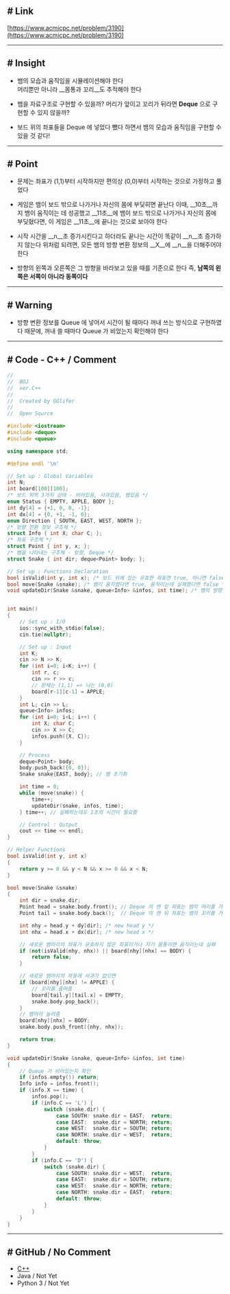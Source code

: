 ## \# Link

[https://www.acmicpc.net/problem/3190](https://www.acmicpc.net/problem/3190)

---

## \# Insight

- 뱀의 모습과 움직임을 시뮬레이션해야 한다  
  머리뿐만 아니라 __몸통과 꼬리__도 추적해야 한다
    
- 뱀을 자료구조로 구현할 수 있을까?
  머리가 앞이고 꼬리가 뒤라면 __Deque__ 으로 구현할 수 있지 않을까?

- 보드 위의 좌표들을 Deque 에 넣었다 뺐다 하면서 뱀의 모습과 움직임을 구현할 수 있을 것 같다!

---

## \# Point

- 문제는 좌표가 (1,1)부터 시작하지만 편의상 (0,0)부터 시작하는 것으로 가정하고 풀었다

- 게임은 뱀이 보드 밖으로 나가거나 자신의 몸에 부딪히면 끝난다 
  이때, __10초__까지 뱀이 움직이는 데 성공했고 __11초__에 뱀이 보드 밖으로 나가거나 자신의 몸에 부딪혔다면,
  이 게임은 __11초__에 끝나는 것으로 보아야 한다

- 시작 시간을 __n__초 증가시킨다고 하더라도 끝나는 시간이 똑같이 __n__초 증가하지 않는다
  위처럼 되려면, 모든 뱀의 방향 변환 정보의 __X__에 __n__을 더해주어야 한다

- 방향의 왼쪽과 오른쪽은 그 방향을 바라보고 있을 때를 기준으로 한다
  즉, __남쪽의 왼쪽은 서쪽이 아니라 동쪽이다__

---

## \# Warning

- 방향 변환 정보를 Queue 에 넣어서 시간이 될 때마다 꺼내 쓰는 방식으로 구현하였다
  때문에, 꺼내 쓸 때마다 Queue 가 비었는지 확인해야 한다

---

## \# Code - C++ / Comment

```C++
//
//  BOJ
//  ver.C++
//
//  Created by GGlifer
//
//  Open Source

#include <iostream>
#include <deque>
#include <queue>

using namespace std;

#define endl '\n'

// Set up : Global Variables
int N;
int board[100][100];
/* 보드 위의 3가지 상태 - 비어있음, 사과있음, 뱀있음 */
enum Status { EMPTY, APPLE, BODY };
int dy[4] = {+1, 0, 0, -1};
int dx[4] = {0, +1, -1, 0};
enum Direction { SOUTH, EAST, WEST, NORTH };
/* 방향 전환 정보 구조체 */
struct Info { int X; char C; };
/* 좌표 구조체 */
struct Point { int y, x; };
/* 뱀을 나타내는 구조체 - 방향, Deque */
struct Snake { int dir; deque<Point> body; };

// Set up : Functions Declaration
bool isValid(int y, int x); /* 보드 위에 있는 유효한 좌표면 true, 아니면 false */
bool move(Snake &snake); /* 뱀이 움직였다면 true, 움직이는데 실패했다면 false */
void updateDir(Snake &snake, queue<Info> &infos, int time); /* 뱀의 방향 전환 */


int main()
{
    // Set up : I/O
    ios::sync_with_stdio(false);
    cin.tie(nullptr);

    // Set up : Input
    int K;
    cin >> N >> K;
    for (int i=0; i<K; i++) {
        int r, c;
        cin >> r >> c;
        // 문제는 (1,1) => 나는 (0,0)
        board[r-1][c-1] = APPLE;
    }
    int L; cin >> L;
    queue<Info> infos;
    for (int i=0; i<L; i++) {
        int X; char C;
        cin >> X >> C;
        infos.push({X, C});
    }

    // Process
    deque<Point> body;
    body.push_back({0, 0}); 
    Snake snake{EAST, body}; // 뱀 초기화

    int time = 0;
    while (move(snake)) {
        time++;
        updateDir(snake, infos, time);
    } time++; // 실패하는데도 1초의 시간이 필요함

    // Control : Output
    cout << time << endl;
}

// Helper Functions
bool isValid(int y, int x)
{
    return y >= 0 && y < N && x >= 0 && x < N;
}

bool move(Snake &snake)
{
    int dir = snake.dir;
    Point head = snake.body.front(); // Deque 의 맨 앞 좌표는 뱀의 머리를 가리킴
    Point tail = snake.body.back();  // Deque 의 맨 뒤 좌표는 뱀의 꼬리를 가리킴

    int nhy = head.y + dy[dir]; /* new head y */
    int nhx = head.x + dx[dir]; /* new head x */

    // 새로운 뱀머리의 좌표가 유효하지 않은 좌표이거나 자기 몸통이면 움직이는데 실패
    if (not(isValid(nhy, nhx)) || board[nhy][nhx] == BODY) {
        return false;
    }

    // 새로운 뱀머리의 좌표에 사과가 없으면
    if (board[nhy][nhx] != APPLE) {
        // 꼬리를 줄여줌
        board[tail.y][tail.x] = EMPTY;
        snake.body.pop_back();
    }
    // 뱀머리 늘려줌
    board[nhy][nhx] = BODY;
    snake.body.push_front({nhy, nhx});

    return true;
}

void updateDir(Snake &snake, queue<Info> &infos, int time)
{
    // Queue 가 비어있는지 확인
    if (infos.empty()) return;
    Info info = infos.front();
    if (info.X == time) {
        infos.pop();
        if (info.C == 'L') {
            switch (snake.dir) {
                case SOUTH: snake.dir = EAST;  return;
                case EAST:  snake.dir = NORTH; return;
                case WEST:  snake.dir = SOUTH; return;
                case NORTH: snake.dir = WEST;  return;
                default: throw;
            }
        }
        if (info.C == 'D') {
            switch (snake.dir) {
                case SOUTH: snake.dir = WEST;  return;
                case EAST:  snake.dir = SOUTH; return;
                case WEST:  snake.dir = NORTH; return;
                case NORTH: snake.dir = EAST;  return;
                default: throw;
            }
        }
    }
}
```

---

## \# GitHub / No Comment

- [C++](https://github.com/GGlifer/Problem_solving/blob/master/BOJ/Archive/3190__%EB%B1%80/3190_GGlifer.cpp)
- Java / Not Yet
- Python 3 / Not Yet